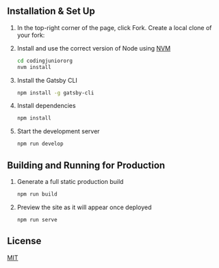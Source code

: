 ## Installation & Set Up

1. In the top-right corner of the page, click Fork. Create a local clone of your fork:

2. Install and use the correct version of Node using [NVM](https://github.com/nvm-sh/nvm)

   ```sh
   cd codingjuniororg
   nvm install
   ```

3. Install the Gatsby CLI

   ```sh
   npm install -g gatsby-cli
   ```

4. Install dependencies

   ```sh
   npm install
   ```

5. Start the development server

   ```sh
   npm run develop
   ```

## Building and Running for Production

1. Generate a full static production build

   ```sh
   npm run build
   ```

1. Preview the site as it will appear once deployed

   ```sh
   npm run serve
   ```

## License

[MIT](https://choosealicense.com/licenses/mit/)
